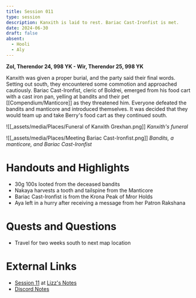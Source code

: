 ```yaml
---
title: Session 011
type: session
description: Kanxith is laid to rest. Bariac Cast-Ironfist is met.
date: 2024-06-30
draft: false
absent:
  - Hooli
  - Aly
---
```

**Zol, Therendor 24, 998 YK - Wir, Therendor 25, 998 YK**

Kanxith was given a proper burial, and the party said their final words. Setting out south, they encountered some commotion and approached cautiously. Bariac Cast-Ironfist, cleric of Boldrei, emerged from his food cart with a cast iron pan, yelling at bandits and their pet [[Compendium/Manticore]] as they threatened him. Everyone defeated the bandits and manticore and introduced themselves. It was decided that they would team up and take Berry's food cart as they continued south.

![[_assets/media/Places/Funeral of Kanxith Grexhan.png]]
*Kanxith's funeral*

![[_assets/media/Places/Meeting Bariac Cast-Ironfist.png]]
*Bandits, a manticore, and Bariac Cast-Ironfist*
# Handouts and Highlights
- 30g 100s looted from the deceased bandits  
- Nakaya harvests a tooth and tailspine from the Manticore  
- Bariac Cast-Ironfist is from the Krona Peak of Mror Holds  
- Aya left in a hurry after receiving a message from her Patron Rakshana
# Quests and Questions
- Travel for two weeks south to next map location
# External Links
- [Session 11](https://docs.google.com/document/d/1J33aBWlHE9Q3B2MMNnUZiaMUoW-X7qpKUtETTQmvalc/edit#heading=h.lx72bcwaqjl7) at [Lizz's Notes](https://docs.google.com/document/d/1J33aBWlHE9Q3B2MMNnUZiaMUoW-X7qpKUtETTQmvalc/edit)
- [Discord Notes](https://discord.com/channels/283480767844057088/1208993465531105380/1257110841573118063)